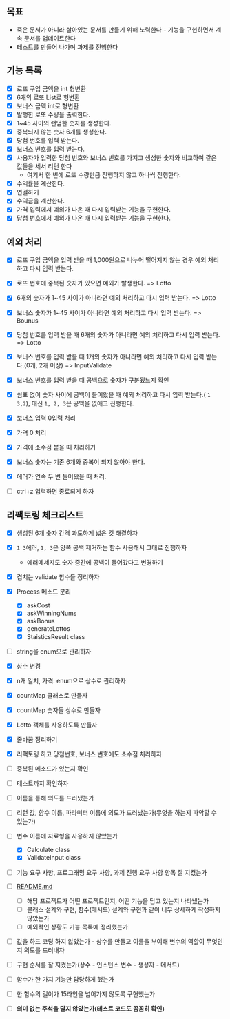 ## 목표

- 죽은 문서가 아니라 살아있는 문서를 만들기 위해 노력한다 - 기능을 구현하면서 계속 문서를 업데이트한다
- 테스트를 만들어 나가며 과제를 진행한다

## 기능 목록

- [x]  로또 구입 금액을 int 형변환
- [x] 6개의 로또 List<String>로 형변환
- [x] 보너스 금액 int로 형변환
- [x]  발행한 로또 수량을 출력한다.
- [x]  1~45 사이의 랜덤한 숫자를 생성한다.
- [x]  중복되지 않는 숫자 6개를 생성한다.
- [x]  당첨 번호를 입력 받는다.
- [x]  보너스 번호를 입력 받는다.
- [x]  사용자가 입력한 당첨 번호와 보너스 번호를 가지고 생성한 숫자와 비교하여 같은 값들을 세서 리턴 한다
    - 여기서 한 번에 로또 수량만큼 진행하지 않고 하나씩 진행한다.
- [x]  수익률을 계산한다.
- [x] 연결하기
- [x] 수익금을 계산한다.
- [x] 가격 입력에서 예외가 나온 때 다시 입력받는 기능을 구현한다.
- [X] 당첨 번호에서 예외가 나온 때 다시 입력받는 기능을 구현한다.

## 예외 처리

- [x]  로또 구입 금액을 입력 받을 때 1,000원으로 나누어 떨어지지 않는 경우 예외 처리하고 다시 입력 받는다.
- [x] 로또 번호에 중복된 숫자가 있으면 예외가 발생한다. => Lotto
- [x] 6개의 숫자가 1~45 사이가 아니라면 예외 처리하고 다시 입력 받는다. => Lotto
- [x] 보너스 숫자가 1~45 사이가 아니라면 예외 처리하고 다시 입력 받는다. => Bounus
- [x]  당첨 번호를 입력 받을 때 6개의 숫자가 아니라면 예외 처리하고 다시 입력 받는다. => Lotto
- [x]  보너스 번호를 입력 받을 때 1개의 숫자가 아니라면 예외 처리하고 다시 입력 받는다.(0개, 2개 이상) => InputValidate
- [x] 보너스 번호를 입력 받을 때 공백으로 숫자가 구분됬느지 확인
- [x]  쉼표 없이 숫자 사이에 공백이 들어왔을 때 예외 처리하고 다시 입력 받는다.( `1  3,2`), 대신 `1, 2, 3`은 공백을 없애고 진행한다.
- [x] 보너스 입력 0입력 처리
- [x] 가격 0 처리
- [X] 가격에 소수점 붙을 때 처리하기
- [x] 보너스 숫자는 기존 6개와 중복이 되지 않아야 한다.
- [x] 에러가 연속 두 번 들어왔을 때 처리.
- [ ] ctrl+z 입력하면 종료되게 하자


## 리팩토링 체크리스트
- [x] 생성된 6개 숫자 간격 과도하게 넓은 것 해결하자
- [x] `1 3`에러, `1, 3`은 양쪽 공백 제거하는 함수 사용해서 그대로 진행하자
  - 에러메세지도 숫자 중간에 공백이 들어갔다고 변경하기
- [x] 겹치는 validate 함수들 정리하자
- [x] Process 메소드 분리
    - [x] askCost
    - [x] askWinningNums
    - [x] askBonus
    - [x] generateLottos
    - [x] StaisticsResult class
- [ ] string을 enum으로 관리하자
- [x] 상수 변경
- [x] n개 일치, 가격: enum으로 상수로 관리하자
- [x] countMap 클래스로 만들자
- [x] countMap 숫자들 상수로 만들자
- [x] Lotto 객체를 사용하도록 만들자
- [x] 줄바꿈 정리하기
- [x] 리팩토링 하고 당첨번호, 보너스 번호에도 소수점 처리하자
- [ ] 중복된 메소드가 있는지 확인
- [ ] 테스트까지 확인하자


- [ ]  이름을 통해 의도를 드러냈는가
- [ ]  리턴 값, 함수 이름, 파라미터 이름에 의도가 드러났는가(무엇을 하는지 파악할 수 있는가)
- [ ]  변수 이름에 자료형을 사용하지 않았는가
      - [x] Calculate class
      - [x] ValidateInput class
- [ ]  기능 요구 사항, 프로그래밍 요구 사항, 과제 진행 요구 사항 항목 잘 지켰는가
- [ ]  [README.md](http://README.md)
     - [ ]  해당 프로젝트가 어떤 프로젝트인지, 어떤 기능을 담고 있는지 나타냈는가
     - [ ]  클래스 설계와 구현, 함수(메서드) 설계와 구현과 같이 너무 상세하게 작성하지 않았는가
     - [ ]  예외적인 상황도 기능 목록에 정리했는가
- [ ]  값을 하드 코딩 하지 않았는가 - 상수를 만들고 이름을 부여해 변수의 역할이 무엇인지 의도를 드러내자
- [ ]  구현 순서를 잘 지켰는가(상수 - 인스턴스 변수 - 생성자 - 메서드)
- [ ]  함수가 한 가지 기능만 담당하게 했는가
- [ ]  한 함수의 길이가 15라인을 넘어가지 않도록 구현했는가
- [ ]  **의미 없는 주석을 달지 않았는가(테스트 코드도 꼼꼼히 확인)**
